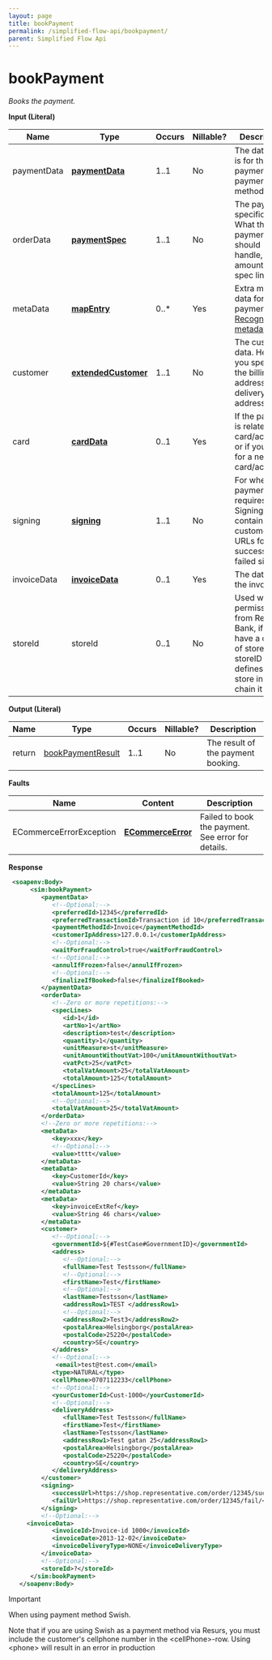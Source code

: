 ```yaml
---
layout: page
title: bookPayment
permalink: /simplified-flow-api/bookpayment/
parent: Simplified Flow Api
---
```



# bookPayment 
*Books the payment.*

**Input (Literal)**

| Name         | Type                                     | Occurs | Nillable? | Description                                                                                                           |
|--------------|------------------------------------------|--------|-----------|-----------------------------------------------------------------------------------------------------------------------|
| paymentData  | **[paymentData](/development/api-types/paymentdata/)**           | 1..1   | No        | The data that is for the payment, e.g. payment method etc.                                                            |
| orderData    | **[paymentSpec](/development/api-types/paymentspec/)**           | 1..1   | No        | The payment specifications. What the payment should handle, the amounts, spec lines etc.                              |
| metaData     |  [**mapEntry**](/development/api-types/mapentry/)                | 0..\*  | Yes       | Extra meta data for the payment. [Recognized metadata](/development/recognized-metadata/).                                          |
| customer     | **[extendedCustomer](/development/api-types/customer/extendedcustomer/)** | 1..1   | No        | The customer data. Here you specify the billing address, delivery address etc.                                        |
| card         | **[cardData](/development/api-types/carddata/)**                 | 0..1   | Yes       | If the payment is related to a card/account, or if you apply for a new card/account.                                  |
| signing      | **[signing](/development/api-types/signing-object/)**            | 1..1   | No        | For when a payment requires a Signing, contains customer URLs for a successful or failed signing.                     |
| invoiceData  | **[invoiceData](/development/api-types/invoicedata/)**           | 0..1   | Yes       | The data for the invoice.                                                                                             |
| storeId      | storeId                                  | 0..1   | No        | Used with permission from Resurs Bank, if you have a chain of stores. storeID defines which store in the chain it is. |

**Output (Literal)**

| Name   | Type                                     | Occurs | Nillable? | Description                        |
|--------|------------------------------------------|--------|-----------|------------------------------------|
| return |  [bookPaymentResult](/development/api-types/bookpaymentresult/)  | 1..1   | No        | The result of the payment booking. |

**Faults**

| Name                     | Content                                  | Description                                        |
|--------------------------|------------------------------------------|----------------------------------------------------|
| ECommerceErrorException  | **[ECommerceError](/development/api-types/ecommerceerror/)**     | Failed to book the payment. See error for details. |

**Response** 
```xml
 <soapenv:Body>
      <sim:bookPayment>
         <paymentData>
            <!--Optional:-->
            <preferredId>12345</preferredId>
            <preferredTransactionId>Transaction id 10</preferredTransactionId>
            <paymentMethodId>Invoice</paymentMethodId>
            <customerIpAddress>127.0.0.1</customerIpAddress>
            <!--Optional:-->
            <waitForFraudControl>true</waitForFraudControl>
            <!--Optional:-->
            <annulIfFrozen>false</annulIfFrozen>
            <!--Optional:-->
            <finalizeIfBooked>false</finalizeIfBooked>
         </paymentData>
         <orderData>
            <!--Zero or more repetitions:-->
            <specLines>
               <id>1</id>
               <artNo>1</artNo>
               <description>test</description>
               <quantity>1</quantity>
               <unitMeasure>st</unitMeasure>
               <unitAmountWithoutVat>100</unitAmountWithoutVat>
               <vatPct>25</vatPct>
               <totalVatAmount>25</totalVatAmount>
               <totalAmount>125</totalAmount>
            </specLines>
            <totalAmount>125</totalAmount>
            <!--Optional:-->
            <totalVatAmount>25</totalVatAmount>
         </orderData>
         <!--Zero or more repetitions:-->
         <metaData>
            <key>xxx</key>
            <!--Optional:-->
            <value>tttt</value>
         </metaData>
         <metaData>
            <key>CustomerId</key>
            <value>String 20 chars</value>
         </metaData>
         <metaData>
            <key>invoiceExtRef</key>
            <value>String 46 chars</value>
         </metaData>
         <customer>
            <!--Optional:-->
            <governmentId>${#TestCase#GovernmentID}</governmentId>
            <address>
               <!--Optional:-->
               <fullName>Test Testsson</fullName>
               <!--Optional:-->
               <firstName>Test</firstName>
               <!--Optional:-->
               <lastName>Testsson</lastName>
               <addressRow1>TEST </addressRow1>
               <!--Optional:-->
               <addressRow2>Test3</addressRow2>
               <postalArea>Helsingborg</postalArea>
               <postalCode>25220</postalCode>
               <country>SE</country>
            </address>
            <!--Optional:-->
             <email>test@test.com</email>
            <type>NATURAL</type>
            <cellPhone>0707112233</cellPhone>
            <!--Optional:-->
            <yourCustomerId>Cust-1000</yourCustomerId>
            <!--Optional:-->
            <deliveryAddress>
               <fullName>Test Testsson</fullName>
               <firstName>Test</firstName>
               <lastName>Testsson</lastName>
               <addressRow1>Test gatan 25</addressRow1>
               <postalArea>Helsingborg</postalArea>
               <postalCode>25220</postalCode>
               <country>SE</country>
            </deliveryAddress>
         </customer>
         <signing>
            <successUrl>https://shop.representative.com/order/12345/success/</successUrl>
            <failUrl>https://shop.representative.com/order/12345/fail/</failUrl>
         </signing>
         <!--Optional:-->
     <invoiceData>
            <invoiceId>Invoice-id 1000</invoiceId>
            <invoiceDate>2013-12-02</invoiceDate>
            <invoiceDeliveryType>NONE</invoiceDeliveryType>
         </invoiceData>
         <!--Optional:-->
         <storeId>?</storeId>
      </sim:bookPayment>
   </soapenv:Body>
```


> [!IMPORTANT]
> When using payment method Swish.
> 
> Note that if you are using Swish as a
> payment method via Resurs, you must include the customer's cellphone
> number in the \<cellPhone\>-row. Using \<phone\> will result in an
> error in production

